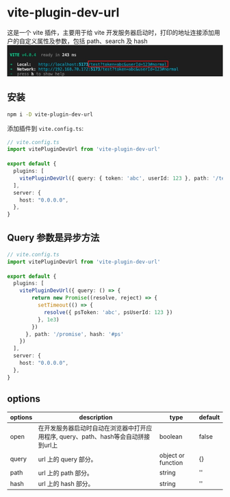 # vite-plugin-dev-url
这是一个 vite 插件，主要用于给 vite 开发服务器启动时，打印的地址连接添加用户的自定义属性及参数，包括 path、search 及 hash
<img src="img/dome.jpeg">

## 安装
```bash
npm i -D vite-plugin-dev-url
```
添加插件到 `vite.config.ts`:
```ts
// vite.config.ts
import vitePluginDevUrl from 'vite-plugin-dev-url'

export default {
  plugins: [
    vitePluginDevUrl({ query: { token: 'abc', userId: 123 }, path: '/test', hash: '#normal' })
  ],
  server: {
    host: "0.0.0.0",
  },
}
```
## Query 参数是异步方法

```ts
// vite.config.ts
import vitePluginDevUrl from 'vite-plugin-dev-url'

export default {
  plugins: [
    vitePluginDevUrl({ query: () => {
        return new Promise((resolve, reject) => {
          setTimeout(() => {
            resolve({ psToken: 'abc', psUserId: 123 })
          }, 1e3)
        })
      }, path: '/promise', hash: '#ps'
    })
  ],
  server: {
    host: "0.0.0.0",
  },
}
```
## options
| options| description                                                              | type                | default |
|--------|------------------------------------------------------------------------- |---------------------|---------|
| open   | 在开发服务器启动时自动在浏览器中打开应用程序, query、path、hash等会自动拼接到url上  | boolean             | false   |
| query  | url 上的 query 部分。                                                      | object or function  | {}      |
| path   | url 上的 path 部分。                                                       | string              | ''      |
| hash   | url 上的 hash 部分。                                                       | string              | ''      |